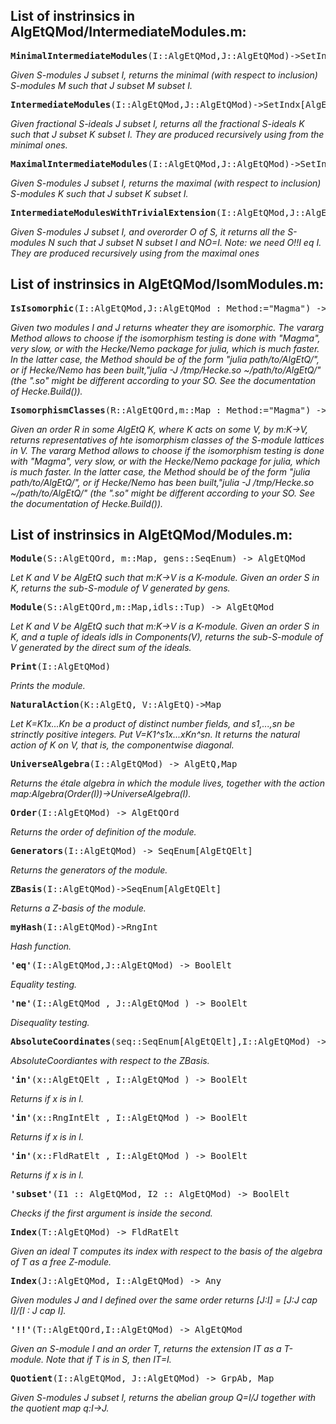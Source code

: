 ## List of instrinsics in AlgEtQMod/IntermediateModules.m:

<pre>
<b>MinimalIntermediateModules</b>(I::AlgEtQMod,J::AlgEtQMod)->SetIndx[AlgEtQMod]
</pre>
*Given S-modules J subset I, returns the minimal (with respect to inclusion) S-modules M such that J subset M subset I.*

<pre>
<b>IntermediateModules</b>(I::AlgEtQMod,J::AlgEtQMod)->SetIndx[AlgEtQMod]
</pre>
*Given fractional S-ideals J subset I, returns all the fractional S-ideals K such that J subset K subset I. They are produced recursively using from the minimal ones.*

<pre>
<b>MaximalIntermediateModules</b>(I::AlgEtQMod,J::AlgEtQMod)->SetIndx[AlgEtQMod]
</pre>
*Given S-modules J subset I, returns the maximal (with respect to inclusion) S-modules K such that J subset K subset I.*

<pre>
<b>IntermediateModulesWithTrivialExtension</b>(I::AlgEtQMod,J::AlgEtQMod,O::AlgEtQOrd)->SetIndx[AlgEtQMod]
</pre>
*Given S-modules J subset I, and overorder O of S, it returns all the S-modules N such that J subset N subset I and NO=I. Note: we need O!!I eq I. They are produced recursively using from the maximal ones*


## List of instrinsics in AlgEtQMod/IsomModules.m:

<pre>
<b>IsIsomorphic</b>(I::AlgEtQMod,J::AlgEtQMod : Method:="Magma") -> BoolElt
</pre>
*Given two modules I and J returns wheater they are isomorphic.
The vararg Method allows to choose if the isomorphism testing is done with "Magma", very slow, or with the Hecke/Nemo package for julia, which is much faster.
In the latter case, the Method should be of the form "julia path/to/AlgEtQ/", or if Hecke/Nemo has been built,"julia -J /tmp/Hecke.so ~/path/to/AlgEtQ/" (the ".so" might be different according to your SO. See the documentation of Hecke.Build()).*

<pre>
<b>IsomorphismClasses</b>(R::AlgEtQOrd,m::Map : Method:="Magma") -> SeqEnum[AlgEtQMod]
</pre>
*Given an order R in some AlgEtQ K, where K acts on some V, by m:K->V, returns representatives of hte isomorphism classes of the S-module lattices in V.
The vararg Method allows to choose if the isomorphism testing is done with "Magma", very slow, or with the Hecke/Nemo package for julia, which is much faster.
In the latter case, the Method should be of the form "julia path/to/AlgEtQ/", or if Hecke/Nemo has been built,"julia -J /tmp/Hecke.so ~/path/to/AlgEtQ/" (the ".so" might be different according to your SO. See the documentation of Hecke.Build()).*


## List of instrinsics in AlgEtQMod/Modules.m:

<pre>
<b>Module</b>(S::AlgEtQOrd, m::Map, gens::SeqEnum) -> AlgEtQMod
</pre>
*Let K and V be AlgEtQ such that m:K->V is a K-module. Given an order S in K, returns the sub-S-module of V generated by gens.*

<pre>
<b>Module</b>(S::AlgEtQOrd,m::Map,idls::Tup) -> AlgEtQMod
</pre>
*Let K and V be AlgEtQ such that m:K->V is a K-module. Given an order S in K, and a tuple of ideals idls in Components(V), returns the sub-S-module of V generated by the direct sum of the ideals.*

<pre>
<b>Print</b>(I::AlgEtQMod)
</pre>
*Prints the module.*

<pre>
<b>NaturalAction</b>(K::AlgEtQ, V::AlgEtQ)->Map
</pre>
*Let K=K1x...Kn be a product of distinct number fields, and s1,...,sn be strinctly positive integers. Put V=K1^s1x...xKn^sn. It returns the natural action of K on V, that is, the componentwise diagonal.*

<pre>
<b>UniverseAlgebra</b>(I::AlgEtQMod) -> AlgEtQ,Map
</pre>
*Returns the étale algebra in which the module lives, together with the action map:Algebra(Order(I))->UniverseAlgebra(I).*

<pre>
<b>Order</b>(I::AlgEtQMod) -> AlgEtQOrd
</pre>
*Returns the order of definition of the module.*

<pre>
<b>Generators</b>(I::AlgEtQMod) -> SeqEnum[AlgEtQElt]
</pre>
*Returns the generators of the module.*

<pre>
<b>ZBasis</b>(I::AlgEtQMod)->SeqEnum[AlgEtQElt]
</pre>
*Returns a Z-basis of the module.*

<pre>
<b>myHash</b>(I::AlgEtQMod)->RngInt
</pre>
*Hash function.*

<pre>
<b>'eq'</b>(I::AlgEtQMod,J::AlgEtQMod) -> BoolElt
</pre>
*Equality testing.*

<pre>
<b>'ne'</b>(I::AlgEtQMod , J::AlgEtQMod ) -> BoolElt
</pre>
*Disequality testing.*

<pre>
<b>AbsoluteCoordinates</b>(seq::SeqEnum[AlgEtQElt],I::AlgEtQMod) -> SeqEnum
</pre>
*AbsoluteCoordiantes with respect to the ZBasis.*

<pre>
<b>'in'</b>(x::AlgEtQElt , I::AlgEtQMod ) -> BoolElt
</pre>
*Returns if x is in I.*

<pre>
<b>'in'</b>(x::RngIntElt , I::AlgEtQMod ) -> BoolElt
</pre>
*Returns if x is in I.*

<pre>
<b>'in'</b>(x::FldRatElt , I::AlgEtQMod ) -> BoolElt
</pre>
*Returns if x is in I.*

<pre>
<b>'subset'</b>(I1 :: AlgEtQMod, I2 :: AlgEtQMod) -> BoolElt
</pre>
*Checks if the first argument is inside the second.*

<pre>
<b>Index</b>(T::AlgEtQMod) -> FldRatElt
</pre>
*Given an ideal T computes its index with respect to the basis of the algebra of T as a free Z-module.*

<pre>
<b>Index</b>(J::AlgEtQMod, I::AlgEtQMod) -> Any
</pre>
*Given modules J and I defined over the same order returns [J:I] = [J:J cap I]/[I : J cap I].*

<pre>
<b>'!!'</b>(T::AlgEtQOrd,I::AlgEtQMod) -> AlgEtQMod
</pre>
*Given an S-module I and an order T, returns the extension IT as a T-module. Note that if T is in S, then IT=I.*

<pre>
<b>Quotient</b>(I::AlgEtQMod, J::AlgEtQMod) -> GrpAb, Map
</pre>
*Given S-modules J subset I, returns the abelian group Q=I/J together with the quotient map q:I->J.*


